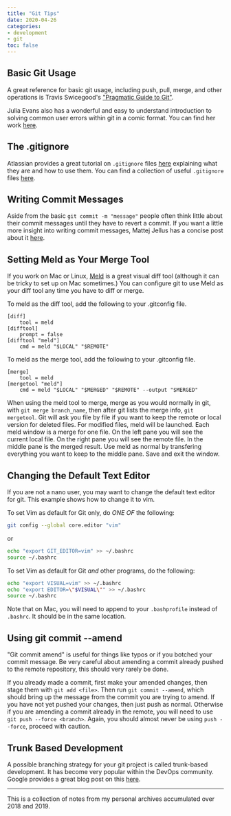 ```yaml
---
title: "Git Tips"
date: 2020-04-26
categories:
- development
- git
toc: false
---
```


## Basic Git Usage

A great reference for basic git usage, including push, pull, merge, and other operations is Travis Swicegood's ["Pragmatic Guide to Git"](https://pragprog.com/book/pg_git/pragmatic-guide-to-git).

Julia Evans also has a wonderful and easy to understand introduction to solving common user errors within git in a comic format. You can find her work [here](https://wizardzines.com/zines/oh-shit-git/).

## The .gitignore

Atlassian provides a great tutorial on `.gitignore` files [here](https://www.atlassian.com/git/tutorials/saving-changes/gitignore) explaining what they are and how to use them. You can find a collection of useful `.gitignore` files [here](https://github.com/github/gitignore).

## Writing Commit Messages

Aside from the basic `git commit -m "message"` people often think little about their commit messages until they have to revert a commit. If you want a little more insight into writing commit messages, Mattej Jellus has a concise post about it [here](https://juffalow.com/other/write-good-git-commit-message).

## Setting Meld as Your Merge Tool

If you work on Mac or Linux, [Meld](https://meldmerge.org/) is a great visual diff tool (although it can be tricky to set up on Mac sometimes.) You can configure git to use Meld as your diff tool any time you have to diff or merge.

To meld as the diff tool, add the following to your .gitconfig file.

```
[diff]
    tool = meld
[difftool]
    prompt = false
[difftool "meld"]
    cmd = meld "$LOCAL" "$REMOTE"
```

To meld as the merge tool, add the following to your .gitconfig file.

```
[merge]
    tool = meld
[mergetool "meld"]
    cmd = meld "$LOCAL" "$MERGED" "$REMOTE" --output "$MERGED"
```

When using the meld tool to merge, merge as you would normally in git, with `git merge branch_name`, then after git lists the merge info, `git mergetool`. Git will ask you file by file if you want to keep the remote or local version for deleted files. For modified files, meld will be launched. Each meld window is a merge for one file. On the left pane you will see the current local file. On the right pane you will see the remote file. In the middle pane is the merged result. Use meld as normal by transfering everything you want to keep to the middle pane. Save and exit the window.

## Changing the Default Text Editor 

If you are not a nano user, you may want to change the default text editor for git. This example shows how to change it to vim.

To set Vim as default for Git only, do *ONE OF* the following:

```bash
git config --global core.editor "vim"
```

or

```bash
echo "export GIT_EDITOR=vim" >> ~/.bashrc
source ~/.bashrc
```

To set Vim as default for Git _and_ other programs, do the following:

```bash
echo "export VISUAL=vim" >> ~/.bashrc
echo "export EDITOR=\"$VISUAL\"" >> ~/.bashrc
source ~/.bashrc
```

Note that on Mac, you will need to append to your `.bashprofile` instead of `.bashrc`. It should be in the same location.

## Using git commit --amend

"Git commit amend" is useful for things like typos or if you botched your commit message. Be very careful about amending a commit already pushed to the remote repository, this should very rarely be done.

If you already made a commit, first make your amended changes, then stage them with `git add <file>`. Then run `git commit --amend`, which should bring up the message from the commit you are trying to amend. If you have not yet pushed your changes, then just push as normal. Otherwise if you are amending a commit already in the remote, you will need to use `git push --force <branch>`. Again, you should almost never be using `push --force`, proceed with caution.

## Trunk Based Development

A possible branching strategy for your git project is called trunk-based development. It has become very popular within the DevOps community. Google provides a great blog post on this [here](https://cloud.google.com/solutions/devops/devops-tech-trunk-based-development).

---

This is a collection of notes from my personal archives accumulated over 2018 and 2019.
